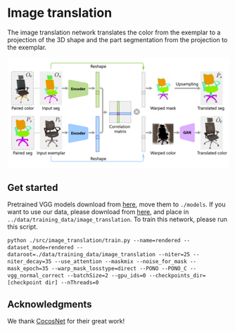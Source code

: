 # Image translation
The image translation network translates the color from the exemplar to a projection of the 3D shape and the part segmentation from the projection to the exemplar.
<!-- ![image](https://github.com/XiangyuSu611/TMT/blob/master/docs/image_translation_network1.png =300) -->
<center><img src="https://github.com/XiangyuSu611/TMT/blob/master/docs/image_translation_network1.png" width="800"></center>

## Get started
Pretrained VGG models download from [here](url), move them to `./models`. If you want to use our data, please download from [here](url), and place in `../data/training_data/image_translation`.
To train this network, please run this script.
```shell
python ./src/image_translation/train.py --name=rendered --dataset_mode=rendered --dataroot=./data/training_data/image_translation --niter=25 --niter_decay=35 --use_attention --maskmix --noise_for_mask --mask_epoch=35 --warp_mask_losstype=direct --PONO --PONO_C --vgg_normal_correct --batchSize=2 --gpu_ids=0 --checkpoints_dir=[checkpoint dir] --nThreads=0
```
## Acknowledgments
We thank [CocosNet](https://github.com/microsoft/CoCosNet) for their great work! 